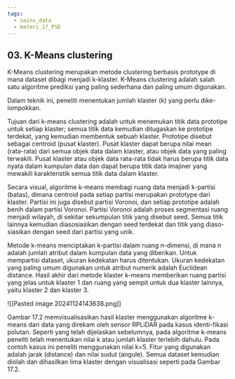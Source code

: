 ```yaml
---
tags:
  - sains_data
  - materi_17_PSD
---
```


## 03. K-Means clustering

K-Means clustering merupakan metode clustering berbasis prototype di mana dataset dibagi menjadi k-klaster. K-Means clustering adalah salah satu algoritme prediksi yang paling sederhana dan paling umum digunakan.

Dalam teknik ini, peneliti menentukan jumlah klaster (k) yang perlu dike-lompokkan.

Tujuan dari k-means clustering adalah untuk menemukan titik data prototipe untuk setiap klaster; semua titik data kemudian ditugaskan ke prototipe terdekat, yang kemudian membentuk sebuah klaster. Prototipe disebut sebagai centroid (pusat klaster). Pusat klaster dapat berupa nilai mean (rata-rata) dari semua objek data dalam klaster, atau objek data yang paling terwakili. Pusat klaster atau objek data rata-rata tidak harus berupa titik data nyata dalam kumpulan data dan dapat berupa titik data imajiner yang mewakili karakteristik semua titik data dalam klaster.

Secara visual, algoritme k-means membagi ruang data menjadi k-partisi (batas), dimana centroid pada setiap partisi merupakan prototype dari klaster. Partisi ini juga disebut partisi Voronoi, dan setiap prototipe adalah benih dalam partisi Voronoi. Partisi Voronoi adalah proses segmentasi ruang menjadi wilayah, di sekitar sekumpulan titik yang disebut seed. Semua titik lainnya kemudian diasosiasikan dengan seed terdekat dan titik yang diaso-siasikan dengan seed dari partisi yang unik.

Metode k-means menciptakan k-partisi dalam ruang n-dimensi, di mana n adalah jumlah atribut dalam kumpulan data yang diberikan. Untuk mempartisi dataset, ukuran kedekatan harus ditentukan. Ukuran kedekatan yang paling umum digunakan untuk atribut numerik adalah Euclidean distance. Hasil akhir dari metode klaster k-means memberikan ruang partisi yang jelas untuk klaster 1 dan ruang yang sempit untuk dua klaster lainnya, yaitu klaster 2 dan klaster 3.

![[Pasted image 20241124143638.png]]

Gambar 17.2 memvisualisasikan hasil klaster menggunakan algoritme k-means dari data yang direkam oleh sensor RPLiDAR pada kasus identi-fikasi polutan. Seperti yang telah dijelaskan sebelumnya, pada algoritme k-means peneliti telah menentukan nilai k atau jumlah klaster terlebih dahulu. Pada contoh kasus ini peneliti menggunakan nilai k=5. Fitur yang digunakan adalah jarak (distance) dan nilai sudut (angule). Semua dataset kemudian diolah dan dihasilkan lima klaster dengan visualisasi seperti pada Gambar 17.2.

